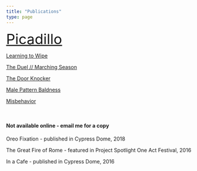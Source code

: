 ```yaml
---
title: "Publications"
type: page
---
```


<a href="https://www.thedreadmachine.com/picadillo/" target="_blank" style="font-size:4vw;">Picadillo</a>

<a href="https://thefuriousgazelle.com/2021/09/13/learning-to-wipe-by-christopher-luis-jorge/" target="_blank">Learning to Wipe</a>

<a href="https://www.stoneboatwi.com/issue-11-1/luis-jorge" target="_blank">The Duel // Marching Season</a>

<a href="https://decodedpride.com/decoded-pride-issue-2-stories-being-released-now-and-throughout-pride/" target="_blank">The Door Knocker</a>

<a href="https://open.spotify.com/episode/35WusbrFfrIYccceEdxd44" target="_blank">Male Pattern Baldness</a>

<a href="https://www.acentosreview.com/august2019/misbehavior-by-christopher.html" target="_blank">Misbehavior</a>

&nbsp;

#### Not available online - email me for a copy

Oreo Fixation - published in Cypress Dome, 2018

The Great Fire of Rome - featured in Project Spotlight One Act Festival, 2016

In a Cafe - published in Cypress Dome, 2016

